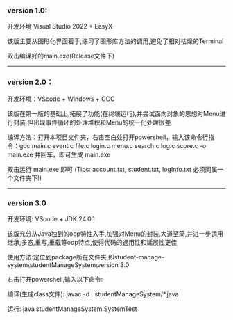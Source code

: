 ### version 1.0:

开发环境 Visual Studio 2022 + EasyX

该版主要从图形化界面着手,练习了图形库方法的调用,避免了相对枯燥的Terminal

双击编译好的main.exe(Release文件下)

------

### version 2.0：

开发环境：VScode + Windows + GCC

该版在第一版的基础上,拓展了功能(在终端运行),并尝试面向对象的思想对Menu进行封装,但出现事件循环的处理堆积和Menu的统一化处理很差

编译方法：打开本项目文件夹，右击空白处打开powershell，输入该命令行指令：gcc main.c event.c file.c login.c menu.c search.c log.c score.c -o main.exe 并回车，即可生成 main.exe

双击运行 main.exe 即可 (Tips: account.txt, student.txt, logInfo.txt 必须同属一个文件夹下!)

------

### version 3.0

开发环境: VScode + JDK.24.0.1

该版充分从Java独到的oop特性入手,加强对Menu的封装,大道至简,并进一步运用继承,多态,重写,重载等oop特点,使得代码的通用性和延展性更佳

使用方法:定位到package所在文件夹,即student-manage-system\studentManageSystem\version 3.0

右击打开powershell,输入以下命令:

编译(生成class文件): javac -d . studentManageSystem/*.java

运行: java studentManageSystem.SystemTest
